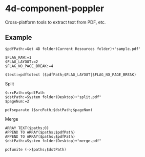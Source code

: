 # 4d-component-poppler
Cross-platform tools to extract text from PDF, etc.

Example
---

```
$pdfPath:=Get 4D folder(Current Resources folder)+"sample.pdf"

$FLAG_RAW:=1
$FLAG_LAYOUT:=2
$FLAG_NO_PAGE_BREAK:=4

$text:=pdftotext ($pdfPath;$FLAG_LAYOUT|$FLAG_NO_PAGE_BREAK)
```

Split

```
$srcPath:=$pdfPath
$dstPath:=System folder(Desktop)+"split.pdf"
$pageNum:=2

pdfseparate ($srcPath;$dstPath;$pageNum)
```

Merge

```
ARRAY TEXT($paths;0)
APPEND TO ARRAY($paths;$pdfPath)
APPEND TO ARRAY($paths;$pdfPath)
$dstPath:=System folder(Desktop)+"merge.pdf"

pdfunite (->$paths;$dstPath)
```
